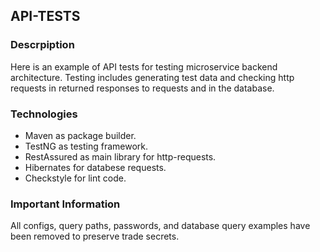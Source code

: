 ## API-TESTS
### Descrpiption
Here is an example of API tests for testing microservice backend architecture. Testing includes generating test data and checking http requests in returned responses to requests and in the database.
### Technologies
- Maven as package builder.
- TestNG as testing framework.
- RestAssured as main library for http-requests.
- Hibernates for databese requests.
- Checkstyle for lint code.
### Important Information
All configs, query paths, passwords, and database query examples have been removed to preserve trade secrets.
